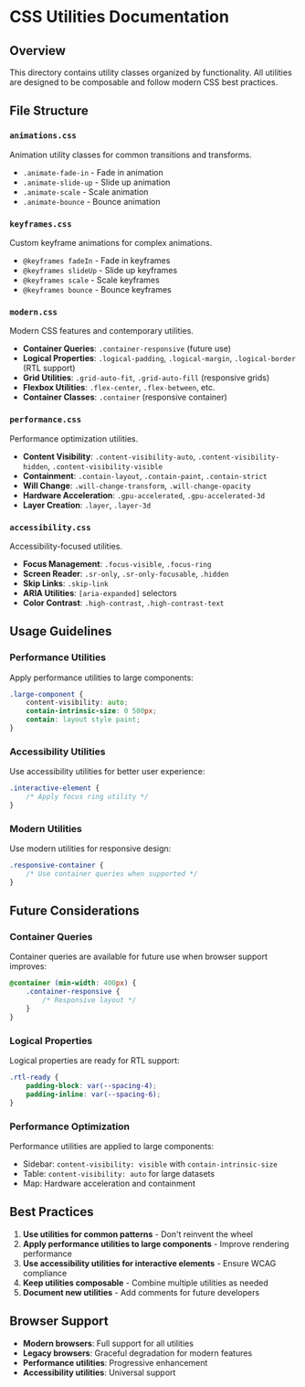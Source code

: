 # CSS Utilities Documentation

## Overview
This directory contains utility classes organized by functionality. All utilities are designed to be composable and follow modern CSS best practices.

## File Structure

### `animations.css`
Animation utility classes for common transitions and transforms.
- `.animate-fade-in` - Fade in animation
- `.animate-slide-up` - Slide up animation
- `.animate-scale` - Scale animation
- `.animate-bounce` - Bounce animation

### `keyframes.css`
Custom keyframe animations for complex animations.
- `@keyframes fadeIn` - Fade in keyframes
- `@keyframes slideUp` - Slide up keyframes
- `@keyframes scale` - Scale keyframes
- `@keyframes bounce` - Bounce keyframes

### `modern.css`
Modern CSS features and contemporary utilities.
- **Container Queries**: `.container-responsive` (future use)
- **Logical Properties**: `.logical-padding`, `.logical-margin`, `.logical-border` (RTL support)
- **Grid Utilities**: `.grid-auto-fit`, `.grid-auto-fill` (responsive grids)
- **Flexbox Utilities**: `.flex-center`, `.flex-between`, etc.
- **Container Classes**: `.container` (responsive container)

### `performance.css`
Performance optimization utilities.
- **Content Visibility**: `.content-visibility-auto`, `.content-visibility-hidden`, `.content-visibility-visible`
- **Containment**: `.contain-layout`, `.contain-paint`, `.contain-strict`
- **Will Change**: `.will-change-transform`, `.will-change-opacity`
- **Hardware Acceleration**: `.gpu-accelerated`, `.gpu-accelerated-3d`
- **Layer Creation**: `.layer`, `.layer-3d`

### `accessibility.css`
Accessibility-focused utilities.
- **Focus Management**: `.focus-visible`, `.focus-ring`
- **Screen Reader**: `.sr-only`, `.sr-only-focusable`, `.hidden`
- **Skip Links**: `.skip-link`
- **ARIA Utilities**: `[aria-expanded]` selectors
- **Color Contrast**: `.high-contrast`, `.high-contrast-text`

## Usage Guidelines

### Performance Utilities
Apply performance utilities to large components:
```css
.large-component {
    content-visibility: auto;
    contain-intrinsic-size: 0 500px;
    contain: layout style paint;
}
```

### Accessibility Utilities
Use accessibility utilities for better user experience:
```css
.interactive-element {
    /* Apply focus ring utility */
}
```

### Modern Utilities
Use modern utilities for responsive design:
```css
.responsive-container {
    /* Use container queries when supported */
}
```

## Future Considerations

### Container Queries
Container queries are available for future use when browser support improves:
```css
@container (min-width: 400px) {
    .container-responsive {
        /* Responsive layout */
    }
}
```

### Logical Properties
Logical properties are ready for RTL support:
```css
.rtl-ready {
    padding-block: var(--spacing-4);
    padding-inline: var(--spacing-6);
}
```

### Performance Optimization
Performance utilities are applied to large components:
- Sidebar: `content-visibility: visible` with `contain-intrinsic-size`
- Table: `content-visibility: auto` for large datasets
- Map: Hardware acceleration and containment

## Best Practices

1. **Use utilities for common patterns** - Don't reinvent the wheel
2. **Apply performance utilities to large components** - Improve rendering performance
3. **Use accessibility utilities for interactive elements** - Ensure WCAG compliance
4. **Keep utilities composable** - Combine multiple utilities as needed
5. **Document new utilities** - Add comments for future developers

## Browser Support

- **Modern browsers**: Full support for all utilities
- **Legacy browsers**: Graceful degradation for modern features
- **Performance utilities**: Progressive enhancement
- **Accessibility utilities**: Universal support
